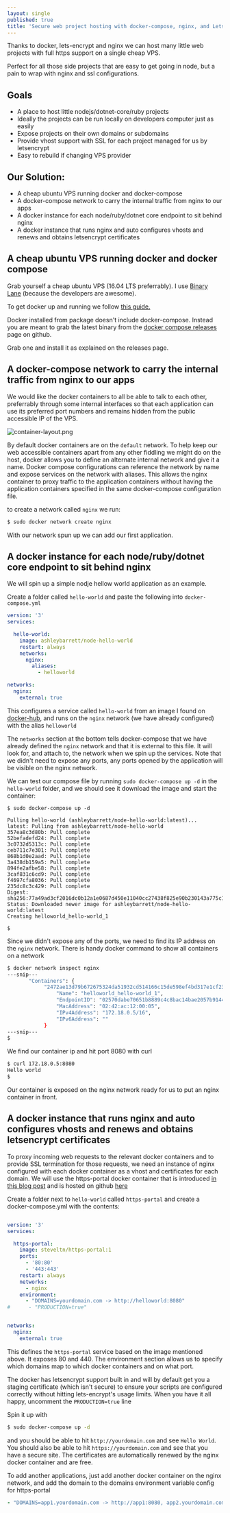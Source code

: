 ```yaml
---
layout: single
published: true
title: 'Secure web project hosting with docker-compose, nginx, and LetsEncrypt'
---
```


Thanks to docker, lets-encrypt and nginx we can host many little web projects with full https support on a single cheap VPS.

Perfect for all those side projects that are easy to get going in node, but a pain to wrap with nginx and ssl configurations.

## Goals
 
 * A place to host little nodejs/dotnet-core/ruby projects
 * Ideally the projects can be run locally on developers computer just as easily
 * Expose projects on their own domains or subdomains
 * Provide vhost support with SSL for each project managed for us by letsencrypt
 * Easy to rebuild if changing VPS provider

## Our Solution:

 * A cheap ubuntu VPS running docker and docker-compose
 * A docker-compose network to carry the internal traffic from nginx to our apps
 * A docker instance for each node/ruby/dotnet core endpoint to sit behind nginx
 * A docker instance that runs nginx and auto configures vhosts and renews and obtains letsencrypt certificates
  

## A cheap ubuntu VPS running docker and docker compose

Grab yourself a cheap ubuntu VPS (16.04 LTS preferrably). I use [Binary Lane](https://www.binarylane.com.au/) (because the developers are awesome).

To get docker up and running we follow [this guide.](https://docs.docker.com/engine/installation/linux/docker-ce/ubuntu/#install-using-the-repository)

Docker installed from package doesn't include docker-compose. Instead you are meant to grab the latest binary from the [docker compose releases](https://github.com/docker/compose/releases) page on github.

Grab one and install it as explained on the releases page.


## A docker-compose network to carry the internal traffic from nginx to our apps

We would like the docker containers to all be able to talk to each other, preferrably through some internal interfaces so that each application can use its preferred port numbers and remains hidden from the public accessible IP of the VPS. 

![container-layout.png]({{site.baseurl}}/assets/images/container-layout.png)

By default docker containers are on the `default` network. To help keep our web accessible containers apart from any other fiddling we might do on the host, docker allows you to define an alternate internal network and give it a name. Docker compose configurations can reference the network by name and expose services on the network with aliases. This allows the nginx container to proxy traffic to the application containers without having the application containers specified in the same docker-compose configuration file.

to create a network called `nginx` we run:

```sh
$ sudo docker network create nginx
```

With our network spun up we can add our first application.

## A docker instance for each node/ruby/dotnet core endpoint to sit behind nginx

We will spin up a simple nodje hellow world application as an example.

Create a folder called `hello-world` and paste the following into `docker-compose.yml`

```yml
version: '3'
services:

  hello-world:
    image: ashleybarrett/node-hello-world
    restart: always
    networks:
      nginx:
        aliases:
          - helloworld

networks:
  nginx:
    external: true
```

This configures a service called `hello-world` from an image I found on [docker-hub](https://hub.docker.com/r/ashleybarrett/node-hello-world/), and runs on the `nginx` network (we have already configured) with the alias `helloworld`

The `networks` section at the bottom tells docker-compose that we have already defined the `nginx` network and that it is external to this file. It will look for, and attach to, the network when we spin up the services. Note that we didn't need to expose any ports, any ports opened by the application will be visible on the nginx network.

We can test our compose file by running `sudo docker-compose up -d` in the `hello-world` folder, and we should see it download the image and start the container:

```
$ sudo docker-compose up -d

Pulling hello-world (ashleybarrett/node-hello-world:latest)...
latest: Pulling from ashleybarrett/node-hello-world
357ea8c3d80b: Pull complete
52befadefd24: Pull complete
3c0732d5313c: Pull complete
ceb711c7e301: Pull complete
868b1d0e2aad: Pull complete
3a438db159a5: Pull complete
894fe2afbe58: Pull complete
3caf831c6cd9: Pull complete
f4697cfa8036: Pull complete
235dc8c3c429: Pull complete
Digest: sha256:77a49ad3cf2016dc0b12a1e0687d450e11040cc27438f825e90b230143a775c1
Status: Downloaded newer image for ashleybarrett/node-hello-world:latest
Creating helloworld_hello-world_1

$
```

Since we didn't expose any of the ports, we need to find its IP address on the `nginx` network. There is handy docker command to show all containers on a network

```sh
$ docker network inspect nginx
---snip---
       "Containers": {
            "2472ae13d79b672675324da51932cd514166c15de598ef4bd317e1cf23e03f06": {
                "Name": "helloworld_hello-world_1",
                "EndpointID": "02570dabe70651b8889c4c8bac14bae2057b9144f1bbebfdbe8ee45cb328573e",
                "MacAddress": "02:42:ac:12:00:05",
                "IPv4Address": "172.18.0.5/16",
                "IPv6Address": ""
            }
---snip---
$
```

We find our container ip and hit port 8080 with curl

```sh
$ curl 172.18.0.5:8080
Hello world
$
```

Our container is exposed on the nginx network ready for us to put an nginx container in front.


## A docker instance that runs nginx and auto configures vhosts and renews and obtains letsencrypt certificates

To proxy incoming web requests to the relevant docker containers and to provide SSL termination for those requests, we need an instance of nginx configured with each docker container as a vhost and certificates for each domain. We will use the https-portal docker container that is introduced [in this blog post](https://steveltn.me/a-brief-introduction-to-https-portal-80bb3286eebc)
and is hosted on github [here](https://github.com/SteveLTN/https-portal)

Create a folder next to `hello-world` called `https-portal` and create a docker-compose.yml with the contents:

```yml

version: '3'
services:

  https-portal:
    image: steveltn/https-portal:1
    ports:
      - '80:80'
      - '443:443'
    restart: always
    networks:
      - nginx
    environment:
      - "DOMAINS=yourdomain.com -> http://helloworld:8080"
#      - "PRODUCTION=true"


networks:
  nginx:
    external: true

```

This defines the `https-portal` service based on the image mentioned above. It exposes 80 and 440. The environment section allows us to specify which domains map to which docker containers and on what port.

The docker has letsencrypt support built in and will by default get you a staging certificate (which isn't secure) to ensure your scripts are configured correctly without hitting lets-encrypt's usage limits. When you have it all happy, uncomment the `PRODUCTION=true` line

Spin it up with 

```sh
$ sudo docker-compose up -d
```

and you should be able to hit `http://yourdomain.com` and see `Hello World`. You should also be able to hit `https://yourdomain.com` and see that you have a secure site. The certificates are automatically renewed by the nginx docker container and are free.

To add another applications, just add another docker container on the nginx network, and add the domain to the domains environment variable config for https-portal 

```yml
- "DOMAINS=app1.yourdomain.com -> http://app1:8080, app2.yourdomain.com -> http://app2:8080"
```
